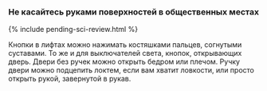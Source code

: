 ### Не касайтесь руками поверхностей в общественных местах

{% include pending-sci-review.html %}

Кнопки в лифтах можно нажимать костяшками пальцев, согнутыми суставами. То же и для выключателей света, кнопок, открывающих дверь. Двери без ручек можно открыть бедром или плечом. Ручку двери можно подцепить локтем, если вам хватит ловкости, или просто открыть рукой, завернутой в рукав.
